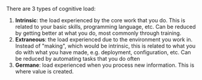 There are 3 types of cognitive load:

1. **Intrinsic**: the load experienced by the core work that you do. This is related to your basic skills, programming language, etc. Can be reduced by getting better at what you do, most commonly through training.
2. **Extraneous**: the load experienced due to the environment you work in. Instead of "making", which would be intrinsic, this is related to what you do with what you have made, e.g. deployment, configuration, etc. Can be reduced by automating tasks that you do often
3. **Germane**: load experienced when you process new information. This is where value is created.
